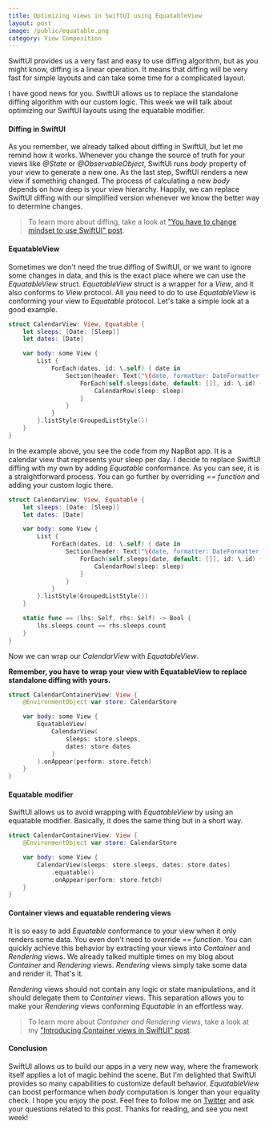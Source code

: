 ```yaml
---
title: Optimizing views in SwiftUI using EquatableView
layout: post
image: /public/equatable.png
category: View Composition
---
```


SwiftUI provides us a very fast and easy to use diffing algorithm, but as you might know, diffing is a linear operation. It means that diffing will be very fast for simple layouts and can take some time for a complicated layout. 

I have good news for you. SwiftUI allows us to replace the standalone diffing algorithm with our custom logic. This week we will talk about optimizing our SwiftUI layouts using the equatable modifier.

#### Diffing in SwiftUI
As you remember, we already talked about diffing in SwiftUI, but let me remind how it works. Whenever you change the source of truth for your views like *@State* or *@ObservableObject*, SwiftUI runs *body* property of your view to generate a new one. As the last step, SwiftUI renders a new view if something changed. The process of calculating a new *body* depends on how deep is your view hierarchy. Happily, we can replace SwiftUI diffing with our simplified version whenever we know the better way to determine changes.

>To learn more about diffing, take a look at ["You have to change mindset to use SwiftUI" post](/2019/11/19/you-have-to-change-mindset-to-use-swiftui/).

#### EquatableView
Sometimes we don't need the true diffing of SwiftUI, or we want to ignore some changes in data, and this is the exact place where we can use the *EquatableView* struct. *EquatableView* struct is a wrapper for a *View*, and it also conforms to *View* protocol. All you need to do to use *EquatableView* is conforming your view to *Equatable* protocol. Let's take a simple look at a good example.

```swift
struct CalendarView: View, Equatable {
    let sleeps: [Date: [Sleep]]
    let dates: [Date]

    var body: some View {
        List {
            ForEach(dates, id: \.self) { date in
                Section(header: Text("\(date, formatter: DateFormatter.mediumDate)")) {
                    ForEach(self.sleeps[date, default: []], id: \.id) { sleep in
                        CalendarRow(sleep: sleep)
                    }
                }
            }
        }.listStyle(GroupedListStyle())
    }
}
```

In the example above, you see the code from my NapBot app. It is a calendar view that represents your sleep per day. I decide to replace SwiftUI diffing with my own by adding *Equatable* conformance. As you can see, it is a straightforward process. You can go further by overriding *== function* and adding your custom logic there. 

```swift
struct CalendarView: View, Equatable {
    let sleeps: [Date: [Sleep]]
    let dates: [Date]

    var body: some View {
        List {
            ForEach(dates, id: \.self) { date in
                Section(header: Text("\(date, formatter: DateFormatter.mediumDate)")) {
                    ForEach(self.sleeps[date, default: []], id: \.id) { sleep in
                        CalendarRow(sleep: sleep)
                    }
                }
            }
        }.listStyle(GroupedListStyle())
    }

    static func == (lhs: Self, rhs: Self) -> Bool {
        lhs.sleeps.count == rhs.sleeps.count
    }
}
```

Now we can wrap our *CalendarView* with *EquatableView*.

**Remember, you have to wrap your view with EquatableView to replace standalone diffing with yours.**

```swift
struct CalendarContainerView: View {
    @EnvironmentObject var store: CalendarStore

    var body: some View {
        EquatableView(
            CalendarView(
                sleeps: store.sleeps,
                dates: store.dates
            )
        ).onAppear(perform: store.fetch)
    }
}
```

#### Equatable modifier 
SwiftUI allows us to avoid wrapping with *EquatableView* by using an equatable modifier. Basically, it does the same thing but in a short way.

```swift
struct CalendarContainerView: View {
    @EnvironmentObject var store: CalendarStore

    var body: some View {
        CalendarView(sleeps: store.sleeps, dates: store.dates)
            .equatable()
            .onAppear(perform: store.fetch)
    }
}
```

#### Container views and equatable rendering views
It is so easy to add *Equatable* conformance to your view when it only renders some data. You even don't need to override *== function*. You can quickly achieve this behavior by extracting your views into *Container* and *Rendering* views. We already talked multiple times on my blog about *Container* and *Rendering* views. *Rendering* views simply take some data and render it. That's it.

*Rendering* views should not contain any logic or state manipulations, and it should delegate them to *Container* views. This separation allows you to make your *Rendering* views conforming *Equatable* in an effortless way.

> To learn more about *Container and Rendering views*, take a look at my ["Introducing Container views in SwiftUI" post](/2019/07/31/introducing-container-views-in-swiftui/).

#### Conclusion
SwiftUI allows us to build our apps in a very new way, where the framework itself applies a lot of magic behind the scene. But I'm delighted that SwiftUI provides so many capabilities to customize default behavior. *EquatableView* can boost performance when *body* computation is longer than your equality check.
I hope you enjoy the post. Feel free to follow me on [Twitter](https://twitter.com/mecid) and ask your questions related to this post. Thanks for reading, and see you next week!
